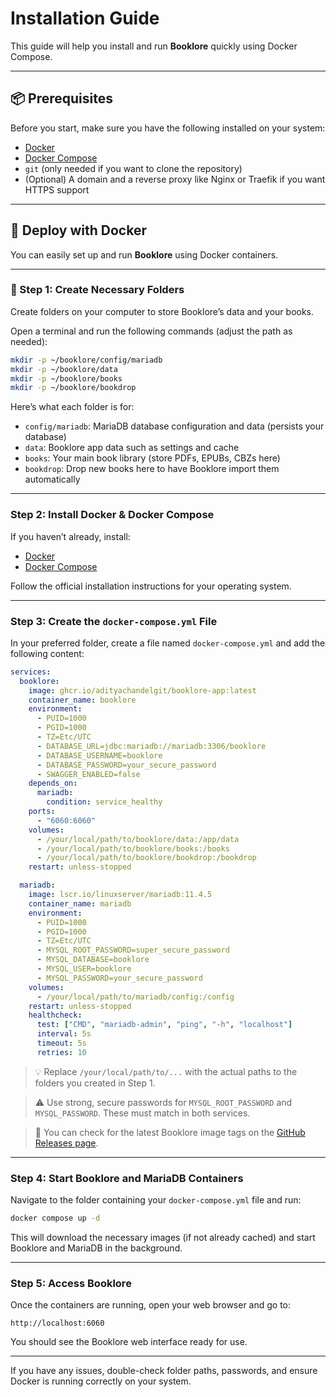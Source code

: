 # Installation Guide

This guide will help you install and run **Booklore** quickly using Docker Compose.

---

## 📦 Prerequisites

Before you start, make sure you have the following installed on your system:

- [Docker](https://docs.docker.com/get-docker/)
- [Docker Compose](https://docs.docker.com/compose/install/)
- `git` (only needed if you want to clone the repository)
- (Optional) A domain and a reverse proxy like Nginx or Traefik if you want HTTPS support

---

## 🐳 Deploy with Docker

You can easily set up and run **Booklore** using Docker containers.

---

### 📁 Step 1: Create Necessary Folders

Create folders on your computer to store Booklore’s data and your books.

Open a terminal and run the following commands (adjust the path as needed):

```bash
mkdir -p ~/booklore/config/mariadb
mkdir -p ~/booklore/data
mkdir -p ~/booklore/books
mkdir -p ~/booklore/bookdrop
```

Here’s what each folder is for:

- `config/mariadb`: MariaDB database configuration and data (persists your database)
- `data`: Booklore app data such as settings and cache
- `books`: Your main book library (store PDFs, EPUBs, CBZs here)
- `bookdrop`: Drop new books here to have Booklore import them automatically

---

### Step 2: Install Docker & Docker Compose

If you haven’t already, install:

- [Docker](https://docs.docker.com/get-docker/)
- [Docker Compose](https://docs.docker.com/compose/install/)

Follow the official installation instructions for your operating system.

---

### Step 3: Create the `docker-compose.yml` File

In your preferred folder, create a file named `docker-compose.yml` and add the following content:

```yaml
services:
  booklore:
    image: ghcr.io/adityachandelgit/booklore-app:latest
    container_name: booklore
    environment:
      - PUID=1000
      - PGID=1000
      - TZ=Etc/UTC
      - DATABASE_URL=jdbc:mariadb://mariadb:3306/booklore
      - DATABASE_USERNAME=booklore
      - DATABASE_PASSWORD=your_secure_password
      - SWAGGER_ENABLED=false
    depends_on:
      mariadb:
        condition: service_healthy
    ports:
      - "6060:6060"
    volumes:
      - /your/local/path/to/booklore/data:/app/data
      - /your/local/path/to/booklore/books:/books
      - /your/local/path/to/booklore/bookdrop:/bookdrop
    restart: unless-stopped

  mariadb:
    image: lscr.io/linuxserver/mariadb:11.4.5
    container_name: mariadb
    environment:
      - PUID=1000
      - PGID=1000
      - TZ=Etc/UTC
      - MYSQL_ROOT_PASSWORD=super_secure_password
      - MYSQL_DATABASE=booklore
      - MYSQL_USER=booklore
      - MYSQL_PASSWORD=your_secure_password
    volumes:
      - /your/local/path/to/mariadb/config:/config
    restart: unless-stopped
    healthcheck:
      test: ["CMD", "mariadb-admin", "ping", "-h", "localhost"]
      interval: 5s
      timeout: 5s
      retries: 10
```

> 💡 Replace `/your/local/path/to/...` with the actual paths to the folders you created in Step 1.

> ⚠️ Use strong, secure passwords for `MYSQL_ROOT_PASSWORD` and `MYSQL_PASSWORD`. These must match in both services.

> 🔄 You can check for the latest Booklore image tags on the [GitHub Releases page](https://github.com/adityachandelgit/booklore/releases).

---

### Step 4: Start Booklore and MariaDB Containers

Navigate to the folder containing your `docker-compose.yml` file and run:

```bash
docker compose up -d
```

This will download the necessary images (if not already cached) and start Booklore and MariaDB in the background.

---

### Step 5: Access Booklore

Once the containers are running, open your web browser and go to:

```
http://localhost:6060
```

You should see the Booklore web interface ready for use.

---

If you have any issues, double-check folder paths, passwords, and ensure Docker is running correctly on your system.